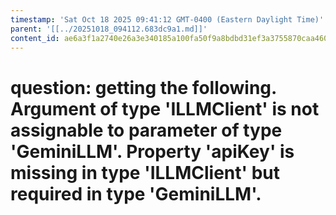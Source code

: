 ```yaml
---
timestamp: 'Sat Oct 18 2025 09:41:12 GMT-0400 (Eastern Daylight Time)'
parent: '[[../20251018_094112.683dc9a1.md]]'
content_id: ae6a3f1a2740e26a3e340185a100fa50f9a8bdbd31ef3a3755870caa4600dca6
---
```


# question: getting the following. Argument of type 'ILLMClient' is not assignable to parameter of type 'GeminiLLM'. Property 'apiKey' is missing in type 'ILLMClient' but required in type 'GeminiLLM'.
